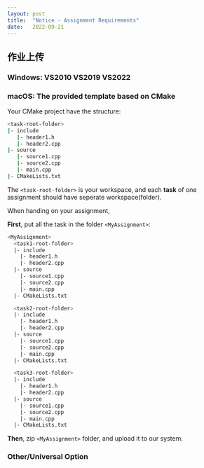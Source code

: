```yaml
---
layout: post
title:  "Notice - Assignment Requirements"
date:   2022-09-21
---
```


<!-- more -->

## 作业上传

### Windows: VS2010 VS2019 VS2022

<!-- TODO: Get some screenshot on my desktop -->

### macOS: The provided template based on CMake

Your CMake project have the structure:

```sh
<task-root-folder>
|- include
   |- header1.h
   |- header2.cpp
|- source
   |- source1.cpp
   |- source2.cpp
   |- main.cpp
|- CMakeLists.txt
```

The `<task-root-folder>` is your workspace, and each **task** of one assignment should have seperate workspace(folder).

When handing on your assignment, 

**First**, put all the task in the folder `<MyAssignment>`:

```sh
<MyAssignment>
  <task1-root-folder>
  |- include
    |- header1.h
    |- header2.cpp
  |- source
    |- source1.cpp
    |- source2.cpp
    |- main.cpp
  |- CMakeLists.txt

  <task2-root-folder>
  |- include
    |- header1.h
    |- header2.cpp
  |- source
    |- source1.cpp
    |- source2.cpp
    |- main.cpp
  |- CMakeLists.txt

  <task3-root-folder>
  |- include
    |- header1.h
    |- header2.cpp
  |- source
    |- source1.cpp
    |- source2.cpp
    |- main.cpp
  |- CMakeLists.txt
```

**Then**, zip `<MyAssignment>` folder, and upload it to our system.

### Other/Universal Option




